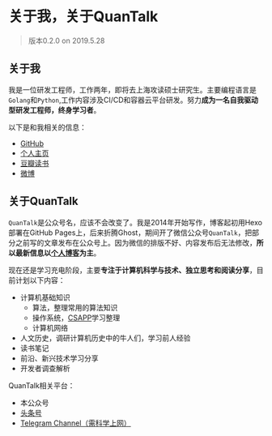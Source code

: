# 关于我，关于QuanTalk
>版本0.2.0 on 2019.5.28

## 关于我
我是一位研发工程师，工作两年，即将去上海攻读硕士研究生。主要编程语言是`Golang`和`Python`,工作内容涉及CI/CD和容器云平台研发。努力**成为一名自我驱动型研发工程师，终身学习者**。

以下是和我相关的信息：
- [GitHub](https://github.com/adolphlwq)
- [个人主页](https://adolphlwq.xyz/)
- [豆瓣读书](https://book.douban.com/people/69927979/collect)
- [微博](http://weibo.com/adolphlwq)

## 关于QuanTalk
`QuanTalk`是公众号名，应该不会改变了。我是2014年开始写作，博客起初用Hexo部署在GitHub Pages上，后来折腾Ghost，期间开了微信公众号`QuanTalk`，把部分之前写的文章发布在公众号上。因为微信的排版不好、内容发布后无法修改，**所以最新信息以[个人博客](https://blog.adolphlwq.xyz/)为主**。

现在还是学习充电阶段，主要**专注于计算机科学与技术、独立思考和阅读分享**，目前计划以下内容：
- 计算机基础知识
    - 算法，整理常用的算法知识
    - 操作系统，[CSAPP](https://csapp.cs.cmu.edu/)学习整理
    - 计算机网络
- 人文历史，调研计算机历史中的牛人们，学习前人经验
- 读书笔记
- 前沿、新兴技术学习分享
- 开发者调查解析

QuanTalk相关平台：
- 本公众号
- [头条号](https://www.toutiao.com/c/user/109259952103/)
- [Telegram Channel（需科学上网）](https://t.me/quantalk)